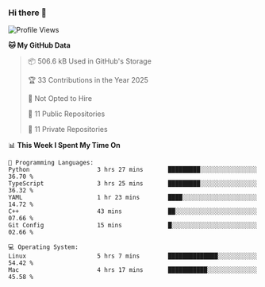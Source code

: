 ### Hi there 👋

<!--
**huayuan4396/huayuan4396** is a ✨ _special_ ✨ repository because its `README.md` (this file) appears on your GitHub profile.

Here are some ideas to get you started:

- 🔭 I’m currently working on ...
- 🌱 I’m currently learning ...
- 👯 I’m looking to collaborate on ...
- 🤔 I’m looking for help with ...
- 💬 Ask me about ...
- 📫 How to reach me: ...
- 😄 Pronouns: ...
- ⚡ Fun fact: ...
-->

<!--START_SECTION:waka-->
![Profile Views](http://img.shields.io/badge/Profile%20Views-2-blue)

**🐱 My GitHub Data** 

> 📦 506.6 kB Used in GitHub's Storage 
 > 
> 🏆 33 Contributions in the Year 2025
 > 
> 🚫 Not Opted to Hire
 > 
> 📜 11 Public Repositories 
 > 
> 🔑 11 Private Repositories 
 > 
📊 **This Week I Spent My Time On** 

```text
💬 Programming Languages: 
Python                   3 hrs 27 mins       █████████░░░░░░░░░░░░░░░░   36.70 % 
TypeScript               3 hrs 25 mins       █████████░░░░░░░░░░░░░░░░   36.32 % 
YAML                     1 hr 23 mins        ████░░░░░░░░░░░░░░░░░░░░░   14.72 % 
C++                      43 mins             ██░░░░░░░░░░░░░░░░░░░░░░░   07.66 % 
Git Config               15 mins             █░░░░░░░░░░░░░░░░░░░░░░░░   02.66 % 

💻 Operating System: 
Linux                    5 hrs 7 mins        ██████████████░░░░░░░░░░░   54.42 % 
Mac                      4 hrs 17 mins       ███████████░░░░░░░░░░░░░░   45.58 % 
```


<!--END_SECTION:waka-->
